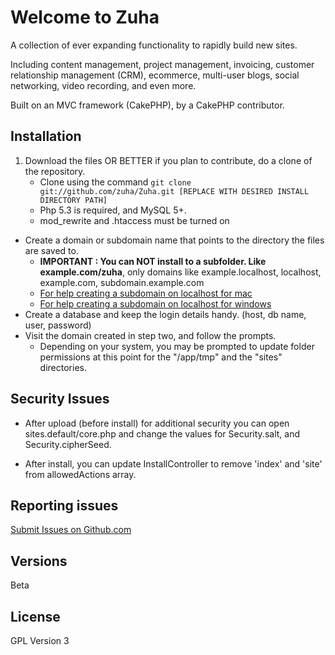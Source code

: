 # Welcome to Zuha

A collection of ever expanding functionality to rapidly build new sites.

Including content management, project management, invoicing, customer relationship management (CRM), ecommerce, multi-user blogs, social networking, video recording, and even more.

Built on an MVC framework (CakePHP), by a CakePHP contributor.


## Installation

1. Download the files OR BETTER if you plan to contribute, do a clone of the repository.
    * Clone using the command `git clone git://github.com/zuha/Zuha.git [REPLACE WITH DESIRED INSTALL DIRECTORY PATH]`
    * Php 5.3 is required, and MySQL 5+. 
    * mod_rewrite and .htaccess must be turned on
+ Create a domain or subdomain name that points to the directory the files are saved to. 
    * **IMPORTANT : You can NOT install to a subfolder.  Like example.com/zuha**, only domains like example.localhost, localhost, example.com, subdomain.example.com
    * [For help creating a subdomain on localhost for mac](http://decoding.wordpress.com/2009/04/06/how-to-edit-the-hosts-file-in-mac-os-x-leopard/)
    * [For help creating a subdomain on localhost for windows](http://digitalpbk.blogspot.com/2007/01/making-subdomains-on-localhost.html)
+ Create a database and keep the login details handy. (host, db name, user, password)
+ Visit the domain created in step two, and follow the prompts. 
    * Depending on your system, you may be prompted to update folder permissions at this point for the "/app/tmp" and the "sites" directories.

## Security Issues

* After upload (before install) for additional security you can open sites.default/core.php and change the values for Security.salt, and Security.cipherSeed.
 
* After install, you can update InstallController to remove 'index' and 'site' from allowedActions array.

## Reporting issues

[Submit Issues on Github.com](https://github.com/zuha/zuha/issues) 

## Versions

Beta

## License

GPL Version 3
